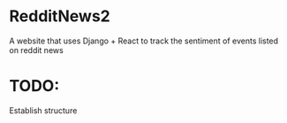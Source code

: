 # RedditNews2
A website that uses Django + React to track the sentiment of events listed on reddit news



# TODO:

Establish structure 




